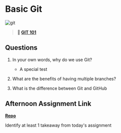 # Basic Git

![git](https://git-scm.com/images/branching-illustration@2x.png)

> **📖 [GIT 101](https://codeworksacademy.com/fs-student-guide/resources/wk1/01-GIT)**

## Questions

1. In your own words, why do we use Git?

    - A special test

2. What are the benefits of having multiple branches?

3. What is the difference between Git and GitHub

## Afternoon Assignment Link

**[Repo](https://github.com/hannahprather/<ASSIGNMENT_REPO>)**

Identify at least 1 takeaway from today's assignment
